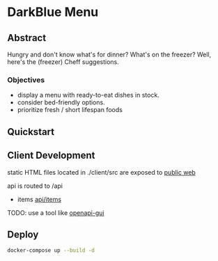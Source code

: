# DarkBlue Menu

## Abstract

Hungry and don't know what's for dinner? What's on the freezer? Well, here's the (freezer) Cheff suggestions.

### Objectives

- display a menu with ready-to-eat dishes in stock.
- consider bed-friendly options.
- prioritize fresh / short lifespan foods

## Quickstart

## Client Development

static HTML files located in ./client/src are exposed to [public web](http://s1:5010)

api is routed to /api

- items [api/items](http://s1:5010)

TODO: use a tool like [openapi-gui](https://github.com/mermade/openapi-gui)

## Deploy

```bash
docker-compose up --build -d
```
